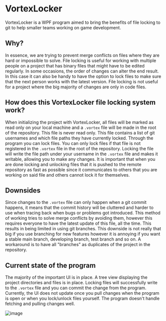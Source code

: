 # VortexLocker

VortexLocker is a WPF program aimed to bring the benefits of file locking to git to help smaller teams working on game development.

## Why?
In essence, we are trying to prevent merge conflicts on files where they are hard or impossible to solve.
File locking is useful for working with multiple people on a project that has binary files that might have to be edited regularly. In some occasions, the order of changes can alter the end result. In this case it can also be handy to have the option to lock files to make sure that the next person works with the latest version.
File locking is not useful for a project where the big majority of changes are only in code files.

## How does this VortexLocker file locking system work?
When initializing the project with VortexLocker, all files will be marked as read only on your local machine and a `.vortex` file will be made in the root of the repository. This file is never read only. This file contains a list of git usernames and which file paths they have currently locked. 
Through the program you can lock files. You can only lock files if that file is not registered in the `.vortex` file in the root of the repository. 
Locking the file will write the file path under your username in the `.vortex` file and makes it writable, allowing you to make any changes.
It is important that when you are done locking and unlocking files that it is pushed to the remote repository as fast as possible since it communicates to others that you are working on said file and others cannot lock it for themselves.

## Downsides
Since changes to the `.vortex` file can only happen when a git commit happens, it means that the commit history will be cluttered and harder to use when tracing back when bugs or problems got introduced.
This method of working tries to solve merge conflicts by avoiding them, however this requires everyone to have the latest update of this file, all the time. This results in being limited in using git branches. This downside is not really that big if you use branching for new features however it is annoying if you want a stable main branch, developing branch, test branch and so on. A workaround is to have all "branches" as duplicates of the project in the repository.

## Current state of the program
The majority of the important UI is in place. A tree view displaying the project directories and files is in place. Locking files will successfully write to the `.vortex` file and you can commit the change from the program.
Currently, the UI does not update once you pull changes when the program is open or when you lock/unlock files yourself.
The program doesn't handle fetching and pulling changes well.

![image](https://github.com/Wardergrip/VortexLocker/assets/42802496/089af29f-8293-4c23-8023-9fb494ca9d58)
